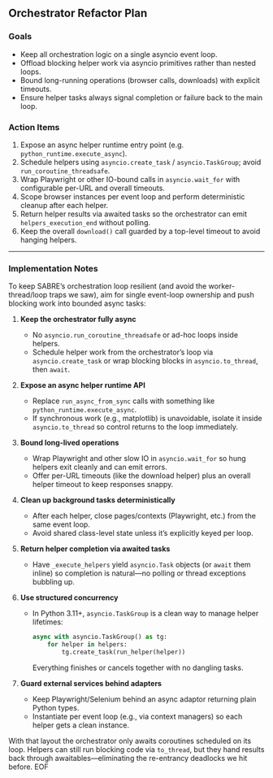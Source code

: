   ## Orchestrator Refactor Plan

  ### Goals
  - Keep all orchestration logic on a single asyncio event loop.
  - Offload blocking helper work via asyncio primitives rather than nested loops.
  - Bound long-running operations (browser calls, downloads) with explicit timeouts.
  - Ensure helper tasks always signal completion or failure back to the main loop.

  ### Action Items
  1. Expose an async helper runtime entry point (e.g. `python_runtime.execute_async`).
  2. Schedule helpers using `asyncio.create_task` / `asyncio.TaskGroup`; avoid `run_coroutine_threadsafe`.
  3. Wrap Playwright or other IO-bound calls in `asyncio.wait_for` with configurable per-URL and overall timeouts.
  4. Scope browser instances per event loop and perform deterministic cleanup after each helper.
  5. Return helper results via awaited tasks so the orchestrator can emit `helpers_execution_end` without polling.
  6. Keep the overall `download()` call guarded by a top-level timeout to avoid hanging helpers.

  ---

  ### Implementation Notes

  To keep SABRE’s orchestration loop resilient (and avoid the worker-thread/loop traps we saw), aim for single event-loop ownership and push blocking work into
  bounded async tasks:

  1. **Keep the orchestrator fully async**
     - No `asyncio.run_coroutine_threadsafe` or ad-hoc loops inside helpers.
     - Schedule helper work from the orchestrator’s loop via `asyncio.create_task` or wrap blocking blocks in `asyncio.to_thread`, then `await`.

  2. **Expose an async helper runtime API**
     - Replace `run_async_from_sync` calls with something like `python_runtime.execute_async`.
     - If synchronous work (e.g., matplotlib) is unavoidable, isolate it inside `asyncio.to_thread` so control returns to the loop immediately.

  3. **Bound long-lived operations**
     - Wrap Playwright and other slow IO in `asyncio.wait_for` so hung helpers exit cleanly and can emit errors.
     - Offer per-URL timeouts (like the download helper) plus an overall helper timeout to keep responses snappy.

  4. **Clean up background tasks deterministically**
     - After each helper, close pages/contexts (Playwright, etc.) from the same event loop.
     - Avoid shared class-level state unless it’s explicitly keyed per loop.

  5. **Return helper completion via awaited tasks**
     - Have `_execute_helpers` yield `asyncio.Task` objects (or `await` them inline) so completion is natural—no polling or thread exceptions bubbling up.

  6. **Use structured concurrency**
     - In Python 3.11+, `asyncio.TaskGroup` is a clean way to manage helper lifetimes:
       ```python
       async with asyncio.TaskGroup() as tg:
           for helper in helpers:
               tg.create_task(run_helper(helper))
       ```
       Everything finishes or cancels together with no dangling tasks.

  7. **Guard external services behind adapters**
     - Keep Playwright/Selenium behind an async adaptor returning plain Python types.
     - Instantiate per event loop (e.g., via context managers) so each helper gets a clean instance.

  With that layout the orchestrator only awaits coroutines scheduled on its loop. Helpers can still run blocking code via `to_thread`, but they hand results back
  through awaitables—eliminating the re-entrancy deadlocks we hit before.
  EOF

